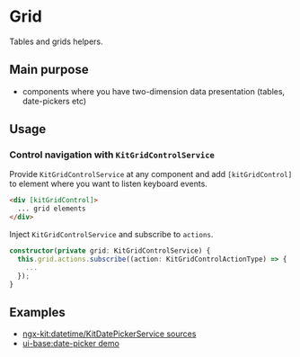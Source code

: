 # Grid

Tables and grids helpers.


## Main purpose
 
* components where you have two-dimension data presentation (tables, date-pickers etc)


## Usage

### Control navigation with `KitGridControlService`

Provide `KitGridControlService` at any component and add `[kitGridControl]` to element where you want to listen keyboard events.

```html
<div [kitGridControl]>
  ... grid elements
</div>
```

Inject `KitGridControlService` and subscribe to `actions`.

```typescript
constructor(private grid: KitGridControlService) {
  this.grid.actions.subscribe((action: KitGridControlActionType) => {
    ...
  });
}
```


## Examples

* [ngx-kit:datetime/KitDatePickerService sources](https://github.com/ngx-kit/ngx-kit/blob/master/packages/ngx-kit/src/kit-datetime/kit-date-picker.service.ts)
* [ui-base:date-picker demo](http://ngx-kit.com/ui-base/module/ui-date-picker)
